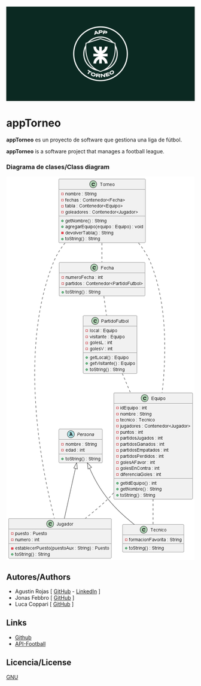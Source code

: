 ![Logo](images/banner.png)

# appTorneo

**appTorneo** es un proyecto de software que gestiona una liga de fútbol.

**appTorneo** is a software project that manages a football league.

### Diagrama de clases/Class diagram

![Image text](images/classDiagram.png)

## Autores/Authors

- Agustin Rojas [ [GitHub](https://github.com/agustinrojass) - [LinkedIn](https://www.linkedin.com/in/agustinrojas259/) ]
- Jonas Febbro [ [GitHub](https://github.com/jonasFebbro) ]
- Luca Coppari [ [GitHub](https://github.com/lucacoppari12) ]

## Links

- [Github](https://github.com/agustinrojass/appTorneo)
- [API-Football](https://www.api-football.com/)

## Licencia/License

[GNU](https://www.gnu.org/licenses/gpl-3.0.html)
